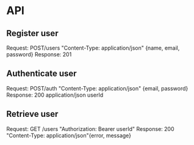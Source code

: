 # API

## Register user

Request: POST/users "Content-Type: application/json" {name, email, password}
Response: 201

## Authenticate user

Request: POST/auth "Content-Type: application/json" {email, password}
Response: 200 application/json userId

## Retrieve user

Request: GET /users "Authorization: Bearer userId"
Response: 200 "Content-Type: application/json"{error, message}